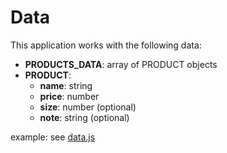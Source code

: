 # Data
This application works with the following data:
* **PRODUCTS_DATA**: array of PRODUCT objects
* **PRODUCT**:
    * **name**: string
    * **price**: number
    * **size**: number (optional)
    * **note**: string (optional)

example: see [data.js](src/data/data.js)